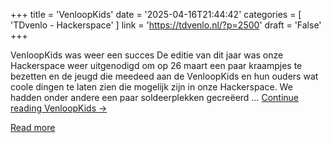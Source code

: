 +++
title = 'VenloopKids'
date = '2025-04-16T21:44:42'
categories = [ 
 'TDvenlo - Hackerspace' 
] 
link = 'https://tdvenlo.nl/?p=2500'
draft = 'False'
+++

VenloopKids was weer een succes De editie van dit jaar was onze Hackerspace weer uitgenodigd om op 26 maart een paar kraampjes te bezetten en de jeugd die meedeed aan de VenloopKids en hun ouders wat coole dingen te laten zien die mogelijk zijn in onze Hackerspace. We hadden onder andere een paar soldeerplekken gecreëerd &#8230; <a class="more-link" href="https://tdvenlo.nl/?p=2500">Continue reading <span class="screen-reader-text">VenloopKids</span> <span class="meta-nav">&#8594;</span></a>

[Read more](https://tdvenlo.nl/?p=2500)